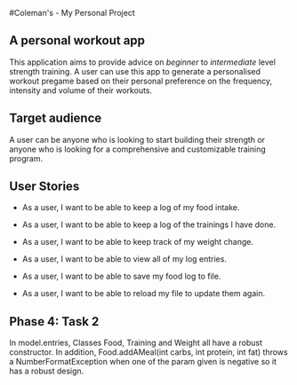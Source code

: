 #Coleman's -  My Personal Project

## A personal workout app

This application aims to provide advice on *beginner* to *intermediate* level strength training.
A user can use this app to generate a personalised workout pregame based on their personal preference on the frequency, intensity and volume of their workouts.

## Target audience

A user can be anyone who is looking to start building their strength or anyone who is looking for a comprehensive and customizable training program.

## User Stories

- As a user, I want to be able to keep a log of my food intake.
- As a user, I want to be able to keep a log of the trainings I have done. 
- As a user, I want to be able to keep track of my weight change.
- As a user, I want to be able to view all of my log entries.

- As a user, I want to be able to save my food log to file.
- As a user, I want to be able to reload my file to update them again.


## Phase 4: Task 2

In model.entries, Classes Food, Training and Weight all have a robust constructor.
In addition, Food.addAMeal(int carbs, int protein, int fat) throws a NumberFormatException when one of the param given is negative so it has a robust design.